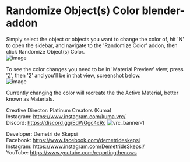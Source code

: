 # Randomize Object(s) Color blender-addon

Simply select the object or objects you want to change the color of, hit 'N' to open the sidebar, and navigate to the 'Randomize Color' addon, then click Randomize Object(s) Color. <br>
![image](https://github.com/demetrideskepsi/random-color-blender-addon/assets/135911577/70e5cb89-8ccf-4015-ba05-85b9a09a67a0)

To see the color changes you need to be in 'Material Preview' view; press 'Z', then '2' and you'll be in that view, screenshot below. <br>
![image](https://github.com/demetrideskepsi/random-color-blender-addon/assets/135911577/e9104011-7801-4780-a59b-f2f50712df7c)

Currently changing the color will recreate the the Active Material, better known as Materials.

Creative Director: Platinum Creators (Kuma) <br>
Instagram: https://www.instagram.com/kuma.vrc/ <br>
Discord: https://discord.gg/EdWGgc4xRc
![vrc_banner-1](https://github.com/demetrideskepsi/random-color-blender-addon/assets/135911577/d5670931-4c9e-4c23-a123-b6accfe8f13b)

Developer: Demetri de Skepsi <br>
Facebook: https://www.facebook.com/demetrideskepsi <br>
Instagram: https://www.instagram.com/DemetrideSkepsi/ <br>
YouTube: https://www.youtube.com/reportingthenows
